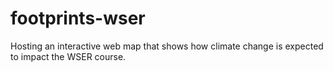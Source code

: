 # footprints-wser
Hosting an interactive web map that shows how climate change is expected to impact the WSER course. 
